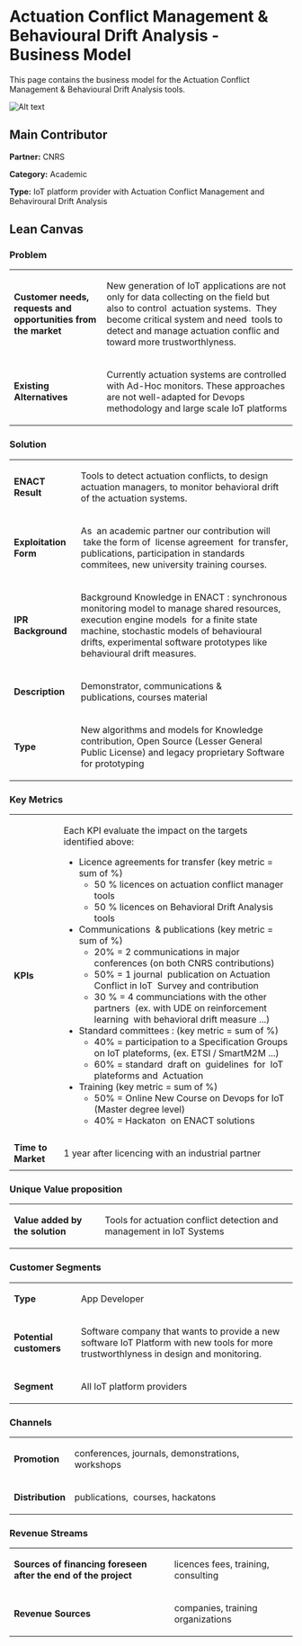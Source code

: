 # Actuation Conflict Management & Behavioural Drift Analysis - Business Model

This page contains the business model for the Actuation Conflict Management & Behavioural Drift Analysis tools.

![Alt text](https://github.com/enactproject/ENACTBusinessModel/blob/master/BusinessModels/Images/ACM%26BDA.png?raw=true "ACM&BDA")

## Main Contributor

**Partner:** CNRS

**Category:** Academic

**Type:** IoT  platform provider with Actuation Conflict Management and Behaviroural Drift Analysis

## Lean Canvas

### Problem

<table>
  <tr>
    <td rowspan="1">
      <b>Customer needs, requests and opportunities from the market</b>
    </td>
    <td rowspan="1">
      <p>New generation of IoT applications are  not only for data collecting on the field but also to control  actuation systems.  They become critical system and need  tools to detect and manage actuation conflic and toward more trustworthlyness. </p>
    </td>
  </tr>
  <tr>
    <td rowspan="1">
      <b>Existing Alternatives</b> </td>
    <td rowspan="1">
      <p>Currently actuation systems are controlled with Ad-Hoc monitors. These approaches are not well-adapted for Devops methodology and  large scale IoT platforms </p>
    </td>
      </tr>
</table>

### Solution

<table>
  <tr>
    <td rowspan="1">
      <b>ENACT Result</b>
    </td>
    <td rowspan="1">
      <p>Tools to detect actuation conflicts, to design actuation managers, to monitor behavioral drift  of the actuation systems.</p>
    </td>
  </tr>
  <tr>
    <td rowspan="1">
      <b>Exploitation Form</b> </td>
    <td rowspan="1">
      <p>As  an academic partner our contribution will  take the form of  license agreement  for transfer, publications, participation in standards commitees, new university training courses. </p>
    </td>
      </tr>
    <tr>
    <td rowspan="1">
      <b>IPR Background </b> </td>
    <td rowspan="1">
      <p>Background Knowledge in ENACT : synchronous monitoring model to manage shared resources, execution engine models  for a finite state machine, stochastic models of behavioural drifts, experimental software prototypes like behavioural drift measures.  </p>
    </td>
      </tr>
   <tr>
    <td rowspan="1">
      <b>Description </b> </td>
    <td rowspan="1">
      <p>Demonstrator, communications & publications, courses material  </p>
    </td>
      </tr>
     <tr>
    <td rowspan="1">
      <b>Type</b> </td>
    <td rowspan="1">
      <p>New algorithms and models for Knowledge contribution, Open Source (Lesser General Public License) and legacy proprietary Software for prototyping </p>
    </td>
      </tr>
</table>

### Key Metrics

<table>
  <tr>
    <td rowspan="1">
      <b>KPIs</b>
    </td>
    <td rowspan="1">
      <p>Each KPI evaluate the impact on the targets identified above:  
 <ul>
<li>Licence agreements for transfer (key metric = sum of %) 
  <ul> 
   <li> 50 % licences on actuation conflict manager tools</li>
   <li> 50 % licences on Behavioral Drift Analysis tools </li>
  </ul>
</li>
  
<li>Communications  & publications (key metric = sum of %) 
  <ul> 
   <li>20% = 2 communications in major conferences (on both CNRS contributions)</li>
   <li>50% = 1 journal  publication on Actuation Conflict in IoT  Survey and contribution </li>
    <li>30 % = 4 communciations with the other partners  (ex. with UDE on reinforcement learning  with behavioral drift measure ...)</li>
  </ul>
</li>

<li>Standard committees : (key metric = sum of %)  
  <ul> 
   <li>40% = participation to a Specification Groups on IoT plateforms, (ex. ETSI / SmartM2M ...)</li>
   <li>60% = standard  draft on  guidelines  for  IoT plateforms and  Actuation  </li>
  </ul>
</li>

<li>Training (key metric = sum of %) 
  <ul> 
   <li>50% = Online New Course on Devops for IoT (Master degree level) </li>
   <li>40% = Hackaton  on ENACT solutions</li>
  </ul>
</li>

</ul>

</p>
    </td>
  </tr>
  <tr>
    <td rowspan="1">
      <b>Time to Market</b> </td>
    <td rowspan="1">
      <p>1 year after licencing with an industrial partner  </p>
    </td>
      </tr>
</table>

### Unique Value proposition

<table>
  <tr>
    <td rowspan="1">
      <b>Value added by the solution</b>
    </td>
    <td rowspan="1">
      <p>Tools for actuation conflict detection and management in IoT Systems  </p>
    </td>
  </tr>
</table>

### Customer Segments

<table>
  <tr>
    <td rowspan="1">
      <b>Type</b>
    </td>
    <td rowspan="1">
      <p>App Developer</p>
    </td>
  </tr>
    <tr>
    <td rowspan="1">
      <b>Potential customers</b>
    </td>
    <td rowspan="1">
      <p>Software company that wants to provide a new software IoT Platform with new tools for more trustworthlyness in design and monitoring.</p>
    </td>
  </tr>
  <tr>
    <td rowspan="1">
      <b>Segment</b>
    </td>
    <td rowspan="1">
      <p>All IoT platform providers</p>
    </td>
  </tr>
</table>

### Channels
<table>
  <tr>
    <td rowspan="1">
      <b>Promotion</b>
    </td>
    <td rowspan="1">
      <p>conferences, journals, demonstrations, workshops </p>
    </td>
  </tr>
   <tr>
    <td rowspan="1">
      <b>Distribution</b>
    </td>
    <td rowspan="1">
      <p>publications,  courses, hackatons</p>
    </td>
  </tr>
</table>

### Revenue Streams
<table>
  <tr>
    <td rowspan="1">
      <b>Sources of financing foreseen after the end of the project </b>
    </td>
    <td rowspan="1">
      <p>licences fees, training, consulting </p>
    </td>
  </tr>
   <tr>
    <td rowspan="1">
      <b> Revenue Sources</b>
    </td>
    <td rowspan="1">
      <p>companies, training organizations</p>
    </td>
  </tr>
</table>
